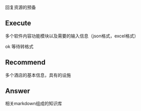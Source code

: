 回复资源的预备



##  Execute

多个软件内容功能模块以及需要的输入信息（json格式，excel格式）

ok 等待转格式

## Recommend

多个酒店的基本信息，具有的设施

## Answer

相关markdown组成的知识库


